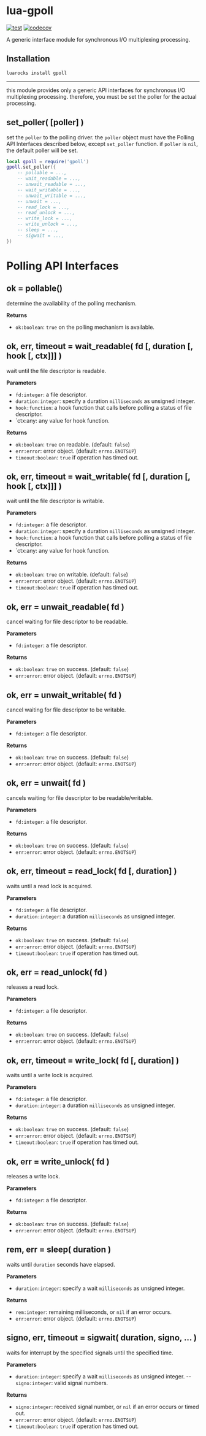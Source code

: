 # lua-gpoll

[![test](https://github.com/mah0x211/lua-gpoll/actions/workflows/test.yml/badge.svg)](https://github.com/mah0x211/lua-gpoll/actions/workflows/test.yml)
[![codecov](https://codecov.io/gh/mah0x211/lua-gpoll/branch/master/graph/badge.svg)](https://codecov.io/gh/mah0x211/lua-gpoll)

A generic interface module for synchronous I/O multiplexing processing.


## Installation

```
luarocks install gpoll
```

***

this module provides only a generic API interfaces for synchronous I/O multiplexing processing. therefore, you must be set the poller for the actual processing.


## set_poller( [poller] )

set the `poller` to the polling driver. the `poller` object must have the Polling API Interfaces described below, except `set_poller` function. if `poller` is `nil`, the default poller will be set.

```lua
local gpoll = require('gpoll')
gpoll.set_poller({
    -- pollable = ...,
    -- wait_readable = ...,
    -- unwait_readable = ...,
    -- wait_writable = ...,
    -- unwait_writable = ...,
    -- unwait = ...,
    -- read_lock = ...,
    -- read_unlock = ...,
    -- write_lock = ...,
    -- write_unlock = ...,
    -- sleep = ...,
    -- sigwait = ...,
})
```


# Polling API Interfaces


## ok = pollable()

determine the availability of the polling mechanism.

**Returns**

- `ok:boolean`: `true` on the polling mechanism is available.


## ok, err, timeout = wait_readable( fd [, duration [, hook [, ctx]]] )

wait until the file descriptor is readable.

**Parameters**

- `fd:integer`: a file descriptor.
- `duration:integer`: specify a duration `milliseconds` as unsigned integer.
- `hook:function`: a hook function that calls before polling a status of file descriptor.
- `ctx:any: any value for hook function.

**Returns**

- `ok:boolean`: `true` on readable. (default: `false`)
- `err:error`: error object. (default: `errno.ENOTSUP`)
- `timeout:boolean`: `true` if operation has timed out.


## ok, err, timeout = wait_writable( fd [, duration [, hook [, ctx]]] )

wait until the file descriptor is writable.

**Parameters**

- `fd:integer`: a file descriptor.
- `duration:integer`: specify a duration `milliseconds` as unsigned integer.
- `hook:function`: a hook function that calls before polling a status of file descriptor.
- `ctx:any: any value for hook function.

**Returns**

- `ok:boolean`: `true` on writable. (default: `false`)
- `err:error`: error object. (default: `errno.ENOTSUP`)
- `timeout:boolean`: `true` if operation has timed out.


## ok, err = unwait_readable( fd )

cancel waiting for file descriptor to be readable.

**Parameters**

- `fd:integer`: a file descriptor.

**Returns**

- `ok:boolean`: `true` on success. (default: `false`)
- `err:error`: error object. (default: `errno.ENOTSUP`)


## ok, err = unwait_writable( fd )

cancel waiting for file descriptor to be writable.

**Parameters**

- `fd:integer`: a file descriptor.

**Returns**

- `ok:boolean`: `true` on success. (default: `false`)
- `err:error`: error object. (default: `errno.ENOTSUP`)


## ok, err = unwait( fd )

cancels waiting for file descriptor to be readable/writable.

**Parameters**

- `fd:integer`: a file descriptor.

**Returns**

- `ok:boolean`: `true` on success. (default: `false`)
- `err:error`: error object. (default: `errno.ENOTSUP`)


## ok, err, timeout = read_lock( fd [, duration] )

waits until a read lock is acquired.

**Parameters**

- `fd:integer`: a file descriptor.
- `duration:integer`: a duration `milliseconds` as unsigned integer.

**Returns**

- `ok:boolean`: `true` on success. (default: `false`)
- `err:error`: error object. (default: `errno.ENOTSUP`)
- `timeout:boolean`: `true` if operation has timed out.


## ok, err = read_unlock( fd )

releases a read lock.

**Parameters**

- `fd:integer`: a file descriptor.

**Returns**

- `ok:boolean`: `true` on success. (default: `false`)
- `err:error`: error object. (default: `errno.ENOTSUP`)


## ok, err, timeout = write_lock( fd [, duration] )

waits until a write lock is acquired.

**Parameters**

- `fd:integer`: a file descriptor.
- `duration:integer`: a duration `milliseconds` as unsigned integer.

**Returns**

- `ok:boolean`: `true` on success. (default: `false`)
- `err:error`: error object. (default: `errno.ENOTSUP`)
- `timeout:boolean`: `true` if operation has timed out.


## ok, err = write_unlock( fd )

releases a write lock.

**Parameters**

- `fd:integer`: a file descriptor.

**Returns**

- `ok:boolean`: `true` on success. (default: `false`)
- `err:error`: error object. (default: `errno.ENOTSUP`)


## rem, err = sleep( duration )

waits until `duration` seconds have elapsed.

**Parameters**

- `duration:integer`: specify a wait `milliseconds` as unsigned integer.

**Returns**

- `rem:integer`: remaining milliseconds, or `nil` if an error occurs.
- `err:error`: error object. (default: `errno.ENOTSUP`)


## signo, err, timeout = sigwait( duration, signo, ... )

waits for interrupt by the specified signals until the specified time.

**Parameters**

- `duration:integer`: specify a wait `milliseconds` as unsigned integer.
-- `signo:integer`: valid signal numbers.

**Returns**

- `signo:integer`: received signal number, or `nil` if an error occurs or timed out.
- `err:error`: error object. (default: `errno.ENOTSUP`)
- `timeout:boolean`: `true` if operation has timed out.

